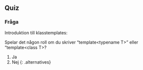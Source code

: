 ## Quiz

### Fråga 

Introduktion till klasstemplates:

Spelar det någon roll om du skriver “template&#60;typename T&#62;” eller “template&#60;class T&#62;?

1. Ja
2. Nej
{: .alternatives}